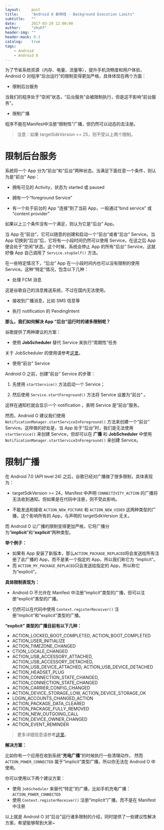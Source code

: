 ```yaml
---
layout:     post
title:      "Android O 新特性 - Background Execution Limits"
subtitle:   ""
date:       2017-03-29 12:00:00
author:     "zhuhf"
header-img: ""
header-mask: 0.3
catalog:    true
tags:
    - Android
    - Android O
---
```




为了节省系统资源（内存、电量、流量等），提升手机流畅度和用户体验，Android O 对程序“后台运行”的限制变得更加严格，具体体现在两个方面：

 - 限制后台服务

当我们的程序处于“空闲”状态，“后台服务”会被限制执行，但是这不影响“前台服务”。

 - 限制广播

程序不能在Manifest中注册“限制性”广播，但仍然可以动态的去注册。

> 注意：如果 targetSdkVersion <= 25，则不受以上两个限制。

限制后台服务
======

系统将一个 App 分为“前台”和“后台”两种状态。当满足下面任意一个条件，则认为是“前台” App：

 - 拥有可见的 Activity，状态为 started 或 paused
 
 - 拥有一个“foreground Service”
 
 - 有一个处于前台的 App “连接”到了当前 App，一般通过“bind service” 或 “content provider”

如果以上三个条件没有一个满足，则认为它是“后台” App。

当 App 在“前台”，它可以随意的创建和启动一个“前台”或者“后台” Service。当 App 切换到“后台”后，它将有一小段时间仍然可以使用 Service，在这之后 App 便会处于“空闲”状态。这个时候，系统会停止 App 的所有“后台” Service，这就好像 App 自己调用了 `Service.stopSelf()` 方法。

在一些特定情况下，“后台” App 在一小段时间内也可以没有限制的使用 Service。这种“特定”情况，包含以下几种：

 - 处理 FCM 消息
 
 这是谷歌自己的消息推送系统，不过在国内无法使用。
 - 接收到广播消息，比如 SMS 信息等
 
 - 执行 notification 的 PendingIntent

**那么，我们如何解决 App “后台”运行时的诸多限制呢？**

谷歌提供了两种建议的方案：

 - 使用 **JobScheduler** 替代 Service 来执行“周期性”任务
 
关于 JobScheduler 的使用请参考[这里](http://blog.csdn.net/bboyfeiyu/article/details/44809395)。

- 使用“前台” Service

Android O 之前，创建“前台” Service 的步骤：

 1. 先使用 `startService()` 方法启动一个 Service；
 
 2. 然后使用 `Service.startForeground()` 方法将 Service 设置为“前台” 。

这样在通知栏就会显示一个 notification ，表明 Service 是“前台”服务。

然而，Android O 建议我们使用 `NotificationManager.startServiceInForeground()` 方法来创建一个“前台” Service。这样做的好处是，当 App 处于“后台”时，我们是无法使用 `startService()` 来创建 Service，但却可以在 **广播** 和 **JobScheduler** 中使用 `NotificationManager.startServiceInForeground()` 来创建 Service。

限制广播
====
在 Android 7.0 (API level 24)  之后，谷歌已经对广播做了很多限制，具体表现为：

 - targetSdkVersion >= 24，Manifest 中声明 `CONNECTIVITY_ACTION` 的广播将无法收到通知。但如果是在代码中注册，则不受此影响。
 
 - 不能发送和接收 `ACTION_NEW_PICTURE` 和 `ACTION_NEW_VIDEO` 这两种类型的广播，这个影响所有的 App，与声明的 targetSdkVersion 无关。
 
而 Android O 让广播的限制变得更加严格，它将广播分为“**implicit**”和“**explicit**”两种类型。

**举个例子：**

 -  如果有 App 安装了新版本，那么`ACTION_PACKAGE_REPLACED`将会发送给所有注册了此广播的 App，而不是某一个指定的 App，所以我们称它为 “implicit”。
 -   而 `ACTION_MY_PACKAGE_REPLACED`只会发送给指定的 App，所以称它为“explicit”。
 
**具体限制表现为：**

 - Android O 不允许在 Manifest 中注册“implicit”类型的广播，但可以注册“explicit”类型的广播。
 
 - 仍然可以在代码中使用 `Context.registerReceiver()` 注册“implicit”和“explicit”类型的广播。
 
**“explicit” 类型的广播目前有以下几种：**

 - ACTION_LOCKED_BOOT_COMPLETED, 
 ACTION_BOOT_COMPLETED
 - ACTION_USER_INITIALIZE
 - ACTION_TIMEZONE_CHANGED
 - CTION_LOCALE_CHANGED
 - ACTION_USB_ACCESSORY_ATTACHED, ACTION_USB_ACCESSORY_DETACHED, 
ACTION_USB_DEVICE_ATTACHED, 
ACTION_USB_DEVICE_DETACHED
 - ACTION_HEADSET_PLUG
 - ACTION_CONNECTION_STATE_CHANGED, ACTION_CONNECTION_STATE_CHANGED
 - ACTION_CARRIER_CONFIG_CHANGED
 - ACTION_DEVICE_STORAGE_LOW, 
 ACTION_DEVICE_STORAGE_OK
 - LOGIN_ACCOUNTS_CHANGED_ACTION
 - ACTION_PACKAGE_DATA_CLEARED
 - ACTION_PACKAGE_FULLY_REMOVED
 - ACTION_NEW_OUTGOING_CALL
 - ACTION_DEVICE_OWNER_CHANGED
 - ACTION_EVENT_REMINDER
 
> 更多详细信息请参考[这里](https://developer.android.google.cn/preview/features/background-broadcasts.html)。

**解决方案：**

比如你有一个应用在收到系统“**充电广播**”的时候执行一些清理动作， 然而 `ACTION_POWER_CONNECTED` 属于“implicit”类型广播，所以你无法在 Android O 中使用。

你可以使用以下两个建议方案：

 - 使用 `JobScheduler` 来替代“特定”的广播，比如手机充电广播： `ACTION_POWER_CONNECTED`
 - 使用 `Context.registerReceiver()` 注册“implicit”广播，而不是在 Manifest 中注册
 
以上就是 Android O 对“后台”运行诸多限制的介绍，同时提供了一些建议性解决方案，希望能够帮到大家~